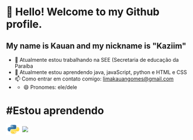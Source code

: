 # 👋 Hello! Welcome to my Github profile.
## My name is Kauan and my nickname is "Kaziim"
- 🔭 Atualmente estou trabalhando na SEE (Secretaria de educação da Paraíba
- 🌱 Atualmente estou aprendendo java, javaScript, python e HTML e CSS
- 📫 Como entrar em contato comigo: limakauangomes@gmail.com
- - 😄 Pronomes: ele/dele
 # #Estou aprendendo


<img align="center" alt="Python" height="30" width="40" src="https://raw.githubusercontent.com/devicons/devicon/master/icons/python/python-original.svg">
 
 <img align="center" height="40" src="https://cdn.jsdelivr.net/gh/devicons/devicon@latest/icons/javascript/javascript-original.svg" />
          
